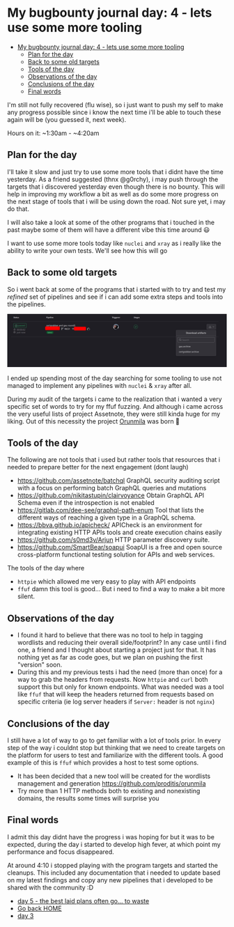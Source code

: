 # My bugbounty journal day: 4 - lets use some more tooling
- [My bugbounty journal day: 4 - lets use some more tooling](#my-bugbounty-journal-day-4---lets-use-some-more-tooling)
  - [Plan for the day](#plan-for-the-day)
  - [Back to some old targets](#back-to-some-old-targets)
  - [Tools of the day](#tools-of-the-day)
  - [Observations of the day](#observations-of-the-day)
  - [Conclusions of the day](#conclusions-of-the-day)
  - [Final words](#final-words)

I'm still not fully recovered (flu wise), so i just want to push my self to make any progress possible since i know the next time i'll be able to touch these again will be (you guessed it, next week).

Hours on it: ~1:30am - ~4:20am

## Plan for the day
I'll take it slow and just try to use some more tools that i didnt have the time yesterday. As a friend suggested (thnx @g0rchy), i may push through the targets that i discovered yesterday even though there is no bounty. This will help in improving my workflow a bit as well as do some more progress on the next stage of tools that i will be using down the road. Not sure yet, i may do that.

I will also take a look at some of the other programs that i touched in the past maybe some of them will have a different vibe this time around :smiley:

I want to use some more tools today like `nuclei` and `xray` as i really like the ability to write your own tests. We'll see how this will go

## Back to some old targets
So i went back at some of the programs that i started with to try and test my _refined_ set of pipelines and see if i can add some extra steps and tools into the pipelines.

![First pipeline run](../assets/day4-round1.png)

I ended up spending most of the day searching for some tooling to use not managed to implement any pipelines with `nuclei` & `xray` after all.

During my audit of the targets i came to the realization that i wanted a very specific set of words to try for my ffuf fuzzing. And although i came across the very useful lists of project Assetnote, they were still kinda huge for my liking. Out of this necessity the project [Orunmila](https://github.com/proditis/orunmila) was born :facepalm:

## Tools of the day
The following are not tools that i used but rather tools that resources that i needed to prepare better for the next engagement (dont laugh)

* https://github.com/assetnote/batchql GraphQL security auditing script with a focus on performing batch GraphQL queries and mutations
* https://github.com/nikitastupin/clairvoyance Obtain GraphQL API Schema even if the introspection is not enabled
* https://gitlab.com/dee-see/graphql-path-enum Tool that lists the different ways of reaching a given type in a GraphQL schema.
* https://bbva.github.io/apicheck/ APICheck is an environment for integrating existing HTTP APIs tools and create execution chains easily
* https://github.com/s0md3v/Arjun HTTP parameter discovery suite.
* https://github.com/SmartBear/soapui SoapUI is a free and open source cross-platform functional testing solution for APIs and web services.

The tools of the day where
* `httpie` which allowed me very easy to play with API endpoints
* `ffuf` damn this tool is good... But i need to find a way to make a bit more silent.


## Observations of the day

* I found it hard to believe that there was no tool to help in tagging wordlists and reducing their overall side/footprint? In any case until i find one, a friend and I thought about starting a project just for that. It has nothing yet as far as code goes, but we plan on pushing the first "version" soon.
* During this and my previous tests i had the need (more than once) for a way to grab the headers from requests. Now `httpie` and `curl` both support this but only for known endpoints. What was needed was a tool like `ffuf` that will keep the headers returned from requests based on specific criteria (ie log server headers if `Server:` header is not `nginx`)

## Conclusions of the day
I still have a lot of way to go to get familiar with a lot of tools prior. In every step of the way i couldnt stop but thinking that we need to create targets on the platform for users to test and familiarize with the different tools. A good example of this is `ffuf` which provides a host to test some options.

* It has been decided that a new tool will be created for the wordlists management and generation https://github.com/proditis/orunmila
* Try more than 1 HTTP methods both to existing and nonexisting domains, the results some times will surprise you

## Final words
I admit this day didnt have the progress i was hoping for but it was to be expected, during the day i started to develop high fever, at which point my performance and focus disappeared.

At around 4:10 i stopped playing with the program targets and started the cleanups. This included any documentation that i needed to update based on my latest findings and copy any new pipelines that i developed to be shared with the community :D

- [day 5 - the best laid plans often go... to waste](day5.md)
- [Go back HOME](../)
- [day 3](day3.md)